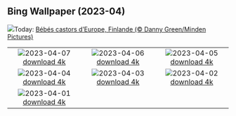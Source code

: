 ## Bing Wallpaper (2023-04)
![](https://www.bing.com/th?id=OHR.KitsAspen_FR-CA3690821203_UHD.jpg&w=1000)Today: [Bébés castors d’Europe, Finlande (© Danny Green/Minden Pictures)](https://www.bing.com/th?id=OHR.KitsAspen_FR-CA3690821203_UHD.jpg)

|      |      |      |
| :----: | :----: | :----: |
|![](https://www.bing.com/th?id=OHR.ArizonaPinkMoon_FR-CA6374036259_UHD.jpg&pid=hp&w=384&h=216&rs=1&c=4)2023-04-07 [download 4k](https://www.bing.com/th?id=OHR.ArizonaPinkMoon_FR-CA6374036259_UHD.jpg)|![](https://www.bing.com/th?id=OHR.BlackGrouseLekking_FR-CA6154557355_UHD.jpg&pid=hp&w=384&h=216&rs=1&c=4)2023-04-06 [download 4k](https://www.bing.com/th?id=OHR.BlackGrouseLekking_FR-CA6154557355_UHD.jpg)|![](https://www.bing.com/th?id=OHR.CanadianMuseumforHumanRights_FR-CA4557421860_UHD.jpg&pid=hp&w=384&h=216&rs=1&c=4)2023-04-05 [download 4k](https://www.bing.com/th?id=OHR.CanadianMuseumforHumanRights_FR-CA4557421860_UHD.jpg)|
|![](https://www.bing.com/th?id=OHR.HonaunauNP_FR-CA5531332900_UHD.jpg&pid=hp&w=384&h=216&rs=1&c=4)2023-04-04 [download 4k](https://www.bing.com/th?id=OHR.HonaunauNP_FR-CA5531332900_UHD.jpg)|![](https://www.bing.com/th?id=OHR.JavaBromo_FR-CA5024498453_UHD.jpg&pid=hp&w=384&h=216&rs=1&c=4)2023-04-03 [download 4k](https://www.bing.com/th?id=OHR.JavaBromo_FR-CA5024498453_UHD.jpg)|![](https://www.bing.com/th?id=OHR.FrogMonth_FR-CA0674435382_UHD.jpg&pid=hp&w=384&h=216&rs=1&c=4)2023-04-02 [download 4k](https://www.bing.com/th?id=OHR.FrogMonth_FR-CA0674435382_UHD.jpg)|
|![](https://www.bing.com/th?id=OHR.SteyrRiver_FR-CA4654816165_UHD.jpg&pid=hp&w=384&h=216&rs=1&c=4)2023-04-01 [download 4k](https://www.bing.com/th?id=OHR.SteyrRiver_FR-CA4654816165_UHD.jpg)|